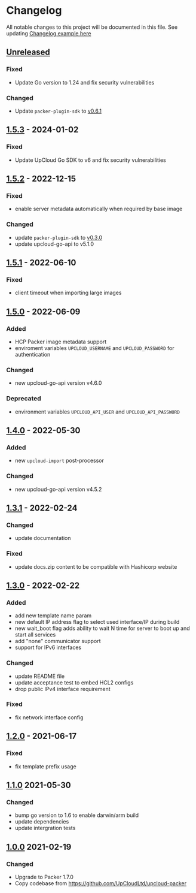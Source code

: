 # Changelog

All notable changes to this project will be documented in this file.
See updating [Changelog example here](https://keepachangelog.com/en/1.0.0/)

## [Unreleased]

### Fixed

- Update Go version to 1.24 and fix security vulnerabilities

### Changed

- Update `packer-plugin-sdk` to [v0.6.1](https://github.com/hashicorp/packer-plugin-sdk/releases/tag/v0.6.1)

## [1.5.3] - 2024-01-02

### Fixed
- Update UpCloud Go SDK to v6 and fix security vulnerabilities

## [1.5.2] - 2022-12-15

### Fixed
- enable server metadata automatically when required by base image

### Changed
- update `packer-plugin-sdk` to [v0.3.0](https://github.com/hashicorp/packer-plugin-sdk/blob/main/CHANGELOG.md#030-june-09-2022)
- update upcloud-go-api to v5.1.0

## [1.5.1] - 2022-06-10

### Fixed
- client timeout when importing large images

## [1.5.0] - 2022-06-09

### Added
- HCP Packer image metadata support
- enviroment variables `UPCLOUD_USERNAME` and `UPCLOUD_PASSWORD` for authentication

### Changed
- new upcloud-go-api version v4.6.0

### Deprecated
- environment variables `UPCLOUD_API_USER` and `UPCLOUD_API_PASSWORD`

## [1.4.0] - 2022-05-30

### Added
- new `upcloud-import` post-processor

### Changed
- new upcloud-go-api version v4.5.2

## [1.3.1] - 2022-02-24

### Changed
- update documentation

### Fixed
- update docs.zip content to be compatible with Hashicorp website

## [1.3.0] - 2022-02-22

### Added
- add new template name param 
- new default IP address flag to select used interface/IP during build
- new wait_boot flag adds ability to wait N time for server to boot up and start all services
- add "none" communicator support
- support for IPv6 interfaces

### Changed
- update README file
- update acceptance test to embed HCL2 configs 
- drop public IPv4 interface requirement

### Fixed
- fix network interface config

## [1.2.0] - 2021-06-17

### Fixed
- fix template prefix usage

## [1.1.0] 2021-05-30

### Changed
- bump go version to 1.6 to enable darwin/arm build
- update dependencies
- update intergration tests

## [1.0.0] 2021-02-19

### Changed
- Upgrade to Packer 1.7.0
- Copy codebase from https://github.com/UpCloudLtd/upcloud-packer

[Unreleased]: https://github.com/UpCloudLtd/packer-plugin-upcloud/compare/v1.5.3...HEAD
[1.5.3]: https://github.com/UpCloudLtd/packer-plugin-upcloud/compare/v1.5.2...v1.5.3
[1.5.2]: https://github.com/UpCloudLtd/packer-plugin-upcloud/compare/v1.5.1...v1.5.2
[1.5.1]: https://github.com/UpCloudLtd/packer-plugin-upcloud/compare/v1.5.0...v1.5.1
[1.5.0]: https://github.com/UpCloudLtd/packer-plugin-upcloud/compare/v1.4.0...v1.5.0
[1.4.0]: https://github.com/UpCloudLtd/packer-plugin-upcloud/compare/v1.3.1...v1.4.0
[1.3.1]: https://github.com/UpCloudLtd/packer-plugin-upcloud/compare/v1.3.0...v1.3.1
[1.3.0]: https://github.com/UpCloudLtd/packer-plugin-upcloud/compare/v1.2.0...v1.3.0
[1.2.0]: https://github.com/UpCloudLtd/packer-plugin-upcloud/compare/v1.1.0...v1.2.0
[1.1.0]: https://github.com/UpCloudLtd/packer-plugin-upcloud/compare/v1.0.0...v1.1.0
[1.0.0]: https://github.com/UpCloudLtd/packer-plugin-upcloud/releases/tag/v1.0.0